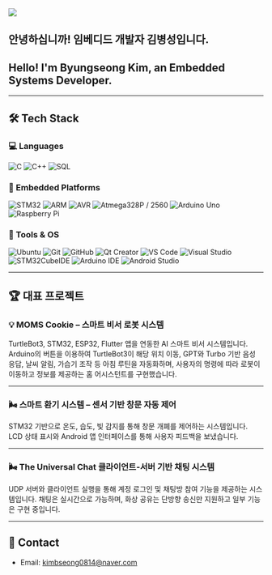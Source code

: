 <img src="https://capsule-render.vercel.app/api?type=waving&color=auto&height=200&text=Welcome%20to%20Byungseong's%20GitHub!&fontAlign=50&fontAlignY=40&fontSize=40" />

## 안녕하십니까! 임베디드 개발자 김병성입니다.
## Hello! I'm Byungseong Kim, an Embedded Systems Developer.

---

## 🛠 Tech Stack

### 💻 Languages  
![C](https://img.shields.io/badge/C-00599C?style=flat&logo=C&logoColor=white)
![C++](https://img.shields.io/badge/C++-00599C?style=flat&logo=C%2B%2B&logoColor=white)
![SQL](https://img.shields.io/badge/SQL-4479A1?style=flat&logo=MySQL&logoColor=white)


### 📡 Embedded Platforms  
![STM32](https://img.shields.io/badge/STM32-03234B?style=flat&logo=STMicroelectronics&logoColor=white)
![ARM](https://img.shields.io/badge/ARM-0091BD?style=flat&logo=arm&logoColor=white)
![AVR](https://img.shields.io/badge/AVR-FF9900?style=flat)
![Atmega328P / 2560](https://img.shields.io/badge/Atmega328P%20/%202560-FF9900?style=flat)
![Arduino Uno](https://img.shields.io/badge/Arduino%20Uno-00979D?style=flat&logo=Arduino&logoColor=white)
![Raspberry Pi](https://img.shields.io/badge/Raspberry%20Pi-C51A4A?style=flat&logo=Raspberry-Pi)

### 🧰 Tools & OS  
![Ubuntu](https://img.shields.io/badge/Ubuntu-E95420?style=flat&logo=ubuntu&logoColor=white)
![Git](https://img.shields.io/badge/Git-F05032?style=flat&logo=git&logoColor=white)
![GitHub](https://img.shields.io/badge/GitHub-181717?style=flat&logo=github&logoColor=white)
![Qt Creator](https://img.shields.io/badge/Qt%20Creator-41CD52?style=flat&logo=Qt&logoColor=white)
![VS Code](https://img.shields.io/badge/VS%20Code-007ACC?style=flat&logo=Visual%20Studio%20Code&logoColor=white)
![Visual Studio](https://img.shields.io/badge/Visual%20Studio-5C2D91?style=flat&logo=visual%20studio&logoColor=white)
![STM32CubeIDE](https://img.shields.io/badge/STM32CubeIDE-03234B?style=flat&logo=STMicroelectronics&logoColor=white)
![Arduino IDE](https://img.shields.io/badge/Arduino%20IDE-00979D?style=flat&logo=arduino&logoColor=white)
![Android Studio](https://img.shields.io/badge/Android%20Studio-3DDC84?style=flat&logo=android-studio&logoColor=white)


---

## 🏆 대표 프로젝트

### 💡 MOMS Cookie – 스마트 비서 로봇 시스템
TurtleBot3, STM32, ESP32, Flutter 앱을 연동한 AI 스마트 비서 시스템입니다. 
Arduino의 버튼을 이용하여 TurtleBot3이 해당 위치 이동, GPT와 Turbo 기반 음성 응답, 
날씨 알림, 가습기 조작 등 아침 루틴을 자동화하며, 사용자의 명령에 따라 로봇이 이동하고 
정보를 제공하는 홈 어시스턴트를 구현했습니다.

---

### 🌬 스마트 환기 시스템 – 센서 기반 창문 자동 제어  
STM32 기반으로 온도, 습도, 빛 감지를 통해 창문 개폐를 제어하는 시스템입니다.  
LCD 상태 표시와 Android 앱 인터페이스를 통해 사용자 피드백을 보냈습니다.

---

### 🌬 The Universal Chat 클라이언트-서버 기반 채팅 시스템
UDP 서버와 클라이언트 실행을 통해 계정 로그인 및 채팅방 참여 기능을 제공하는 시스템입니다.
채팅은 실시간으로 가능하며, 화상 공유는 단방향 송신만 지원하고 일부 기능은 구현 중입니다.

---

## 📩 Contact
- Email: kimbseong0814@naver.com
